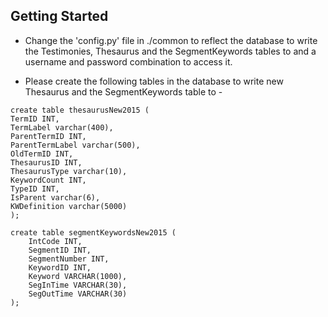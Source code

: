 ## Getting Started

- Change the 'config.py' file in ./common to reflect the database to write the Testimonies, Thesaurus and the SegmentKeywords tables to and a username and password combination to access it.

- Please create the following tables in the database to write new Thesaurus and the SegmentKeywords table to - 

```
create table thesaurusNew2015 (
TermID INT, 
TermLabel varchar(400), 
ParentTermID INT, 
ParentTermLabel varchar(500), 
OldTermID INT, 
ThesaurusID INT, 
ThesaurusType varchar(10), 
KeywordCount INT, 
TypeID INT, 
IsParent varchar(6), 
KWDefinition varchar(5000)
); 
```

```
create table segmentKeywordsNew2015 (
	IntCode INT, 
	SegmentID INT, 
	SegmentNumber INT, 
	KeywordID INT, 
	Keyword VARCHAR(1000), 
	SegInTime VARCHAR(30), 
	SegOutTime VARCHAR(30)
);
```


